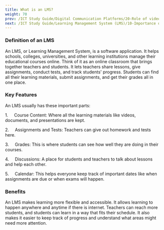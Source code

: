 ```yaml
---
title: What is an LMS?
weight: 70
prev: /ICT Study Guide/Digital Communication Platforms/20-Role of video conferences software Google Meet and Zoom in education
next: /ICT Study Guide/Learning Management System (LMS)/10-Importance of LMS
---
```


### Definition of an LMS

An LMS, or Learning Management System, is a software application. It helps schools, colleges, universities, and other learning institutions manage their educational courses online. Think of it as an online classroom that brings together teachers and students. It lets teachers share lessons, give assignments, conduct tests, and track students' progress. Students can find all their learning materials, submit assignments, and get their grades all in one place.

### Key Features

An LMS usually has these important parts:

1.     Course Content: Where all the learning materials like videos, documents, and presentations are kept.

2.     Assignments and Tests: Teachers can give out homework and tests here.

3.     Grades: This is where students can see how well they are doing in their courses.

4.     Discussions: A place for students and teachers to talk about lessons and help each other.

5.     Calendar: This helps everyone keep track of important dates like when assignments are due or when exams will happen.

### Benefits

An LMS makes learning more flexible and accessible. It allows learning to happen anywhere and anytime if there is internet. Teachers can reach more students, and students can learn in a way that fits their schedule. It also makes it easier to keep track of progress and understand what areas might need more attention.
